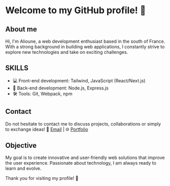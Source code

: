 # Welcome to my GitHub profile! 👋

## About me
Hi, I'm Alioune, a web development enthusiast based in the south of France. With a strong background in building web applications, I constantly strive to explore new technologies and take on exciting challenges.

## SKILLS
- 💻 Front-end development: Tailwind, JavaScript (React/Next.js)
- 🚀 Back-end development: Node.js, Express.js
- 🛠️ Tools: Git, Webpack, npm

## Contact
Do not hesitate to contact me to discuss projects, collaborations or simply to exchange ideas! 📧 [Email](mailto:contact@alioune.dev) | 🌐 <a href="https://alioune.dev" target="_blank">Portfolio</a>

## Objective
My goal is to create innovative and user-friendly web solutions that improve the user experience. Passionate about technology, I am always ready to learn and evolve.

Thank you for visiting my profile! 🚀
